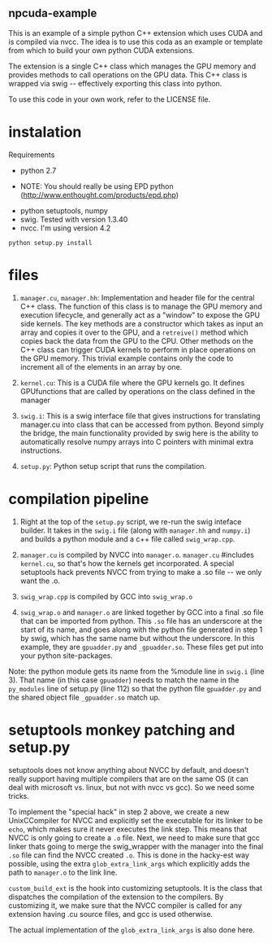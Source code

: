 ## npcuda-example

This is an example of a simple python C++ extension which uses CUDA and is compiled via nvcc.
The idea is to use this coda as an example or template from which to build your own python CUDA extensions.

The extension is a single C++ class which manages the GPU memory and provides methods to call operations on the GPU data.
This C++ class is wrapped via swig -- effectively exporting this class into python.

To use this code in your own work, refer to the LICENSE file.

# instalation

Requirements
- python 2.7
 * NOTE: You should really be using EPD python (http://www.enthought.com/products/epd.php)
- python setuptools, numpy
- swig. Tested with version 1.3.40
- nvcc. I'm using version 4.2

`python setup.py install`

# files

1. `manager.cu`, `manager.hh`: Implementation and header file for the central C++ class. The function of this
class is to manage the GPU memory and execution lifecycle, and generally act as a "window" to expose the GPU side kernels.
The key methods are a constructor which takes as input an array and copies it over to the GPU, and a `retreive()` method
which copies back the data from the GPU to the CPU. Other methods on the C++ class can trigger CUDA kernels to perform
in place operations on the GPU memory. This trivial example contains only the code to increment all of the elements in an
array by one.

2. `kernel.cu`: This is a CUDA file where the GPU kernels go. It defines GPUfunctions that are called by operations
on the class defined in the manager

3. `swig.i`: This is a swig interface file that gives instructions for translating manager.cu into class that can be accessed
from python. Beyond simply the bridge, the main functionality provided by swig here is the ability to automatically resolve
numpy arrays into C pointers with minimal extra instructions.

4. `setup.py`: Python setup script that runs the compilation.

# compilation pipeline

1. Right at the top of the `setup.py` script, we re-run the swig inteface builder. It takes in the `swig.i` file (along with `manager.hh`
and `numpy.i`) and builds a python module and a c++ file called `swig_wrap.cpp`.

2. `manager.cu` is compiled by NVCC into `manager.o`. `manager.cu` #includes `kernel.cu`, so that's how the kernels get incorporated.
A special setuptools hack prevents NVCC from trying to make a .so file -- we only want the .o.

3. `swig_wrap.cpp` is compiled by GCC into `swig_wrap.o`

4. `swig_wrap.o` and `manager.o` are linked together by GCC into a final .so file that can be imported from python. This `.so` file has an
underscore at the start of its name, and goes along with the python file generated in step 1 by swig, which has the same name but without
the underscore. In this example, they are `gpuadder.py` and `_gpuadder.so`. These files get put into your python site-packages.

Note: the python module gets its name from the %module line in `swig.i` (line 3). That name (in this case `gpuadder`) needs to match the
name in the `py_modules` line of setup.py (line 112) so that the python file `gpuadder.py` and the shared object file `_gpuadder.so` match up.


# setuptools monkey patching and setup.py

setuptools does not know anything about NVCC by default, and doesn't really support having multiple compilers that are on the same OS
(it can deal with microsoft vs. linux, but not with nvcc vs gcc). So we need some tricks.

To implement the "special hack" in step 2 above, we create a new UnixCCompiler for NVCC and explicitly set the executable for its linker
to be `echo`, which makes sure it never executes the link step. This means that NVCC is only going to create a `.o` file. Next, we need to
make sure that gcc linker thats going to merge the swig_wrapper with the manager into the final `.so` file can find the NVCC created `.o`.
This is done in the hacky-est way possible, using the extra `glob_extra_link_args` which explicitly adds the path to `manager.o` to the link
line.

`custom_build_ext` is the hook into customizing setuptools. It is the class that dispatches the compilation of the extension to the compilers.
By customizing it, we make sure that the NVCC compiler is called for any extension having .cu source files, and gcc is used otherwise.

The actual implementation of the `glob_extra_link_args` is also done here.

